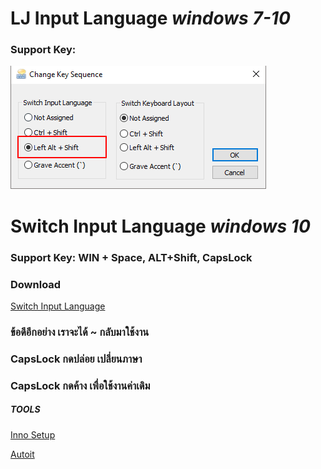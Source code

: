 # LJ Input Language *windows 7-10*


### Support Key:
![Set Key](ALT+Shift.png)

# Switch Input Language *windows 10*
### Support Key: WIN + Space, ALT+Shift, CapsLock

### Download
[Switch Input Language](https://github.com/sumonchai/Switch-Input-Language/releases)


### ข้อดีอีกอย่าง เราจะได้ ~ กลับมาใช้งาน
### CapsLock กดปล่อย เปลี่ยนภาษา
### CapsLock กดค้าง เพื่อใช้งานค่าเดิม

##### TOOLS
[Inno Setup](http://www.jrsoftware.org/isdl.php)

[Autoit](https://www.autoitscript.com/site/autoit/downloads/)
